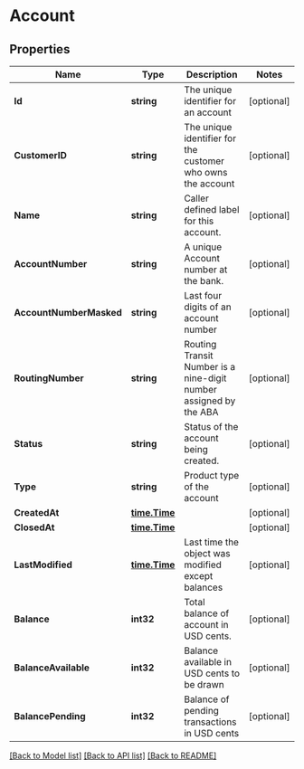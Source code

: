 # Account

## Properties

Name | Type | Description | Notes
------------ | ------------- | ------------- | -------------
**Id** | **string** | The unique identifier for an account | [optional] 
**CustomerID** | **string** | The unique identifier for the customer who owns the account | [optional] 
**Name** | **string** | Caller defined label for this account. | [optional] 
**AccountNumber** | **string** | A unique Account number at the bank. | [optional] 
**AccountNumberMasked** | **string** | Last four digits of an account number | [optional] 
**RoutingNumber** | **string** | Routing Transit Number is a nine-digit number assigned by the ABA | [optional] 
**Status** | **string** | Status of the account being created. | [optional] 
**Type** | **string** | Product type of the account | [optional] 
**CreatedAt** | [**time.Time**](time.Time.md) |  | [optional] 
**ClosedAt** | [**time.Time**](time.Time.md) |  | [optional] 
**LastModified** | [**time.Time**](time.Time.md) | Last time the object was modified except balances | [optional] 
**Balance** | **int32** | Total balance of account in USD cents. | [optional] 
**BalanceAvailable** | **int32** | Balance available in USD cents to be drawn | [optional] 
**BalancePending** | **int32** | Balance of pending transactions in USD cents | [optional] 

[[Back to Model list]](../README.md#documentation-for-models) [[Back to API list]](../README.md#documentation-for-api-endpoints) [[Back to README]](../README.md)


